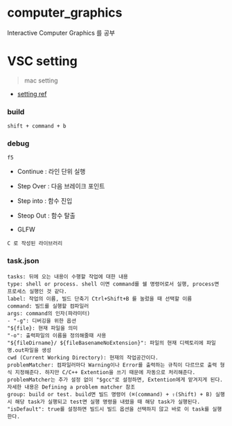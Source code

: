 # computer_graphics
Interactive Computer Graphics 를 공부

# VSC setting
> mac setting  

- [setting ref](https://code.visualstudio.com/docs/cpp/config-linux)



### build
```
shift + command + b
```

### debug
```
f5
```
- Continue  : 라인 단위 실행
- Step Over : 다음 브레이크 포인트
- Step into : 함수 진입
- Steop Out : 함수 탈출


- GLFW
```
C 로 작성된 라이브러리 
```


### task.json
```
tasks: 뒤에 오는 내용이 수행할 작업에 대한 내용
type: shell or process. shell 이면 command를 쉘 명령어로서 실행, process면 프로세스 실행인 것 같다.
label: 작업의 이름, 빌드 단축기 Ctrl+Shift+B 를 눌렀을 때 선택할 이름
command: 빌드를 실행할 컴파일러
args: command의 인자(파라미터)
- "-g": 디버깅을 위한 옵션
"${file}: 현재 파일을 의미
"-o": 출력파일의 이름을 정의해줄때 사용
"${fileDirname}/ ${fileBasenameNoExtension}": 파일의 현재 디렉토리에 파일명.out파일을 생성
cwd (Current Working Directory): 현재의 작업공간이다.
problemMatcher: 컴파일러마다 Warning이나 Error를 출력하는 규칙이 다르므로 출력 형식 지정해준다. 하지만 C/C++ Extention을 쓰기 때문에 자동으로 처리해준다. problemMatcher는 추가 설정 없이 "$gcc"로 설정하면, Extention에게 맡겨지게 된다. 자세한 내용은 Defining a problem matcher 참조
group: build or test. build면 빌드 명령어 (⌘(command) + ⇧(Shift) + B) 실행시 해당 task가 실행되고 test면 실행 명령을 내렸을 때 해당 task가 실행된다. "isDefault": true를 설정하면 빌드시 빌드 옵션을 선택하지 않고 바로 이 task를 실행한다.
```